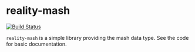 # reality-mash

[![Build Status](https://api.travis-ci.com/realityforge/reality-mash.svg?branch=master)](http://travis-ci.com/realityforge/reality-mash)

`reality-mash` is a simple library providing the mash data type.
See the code for basic documentation.
